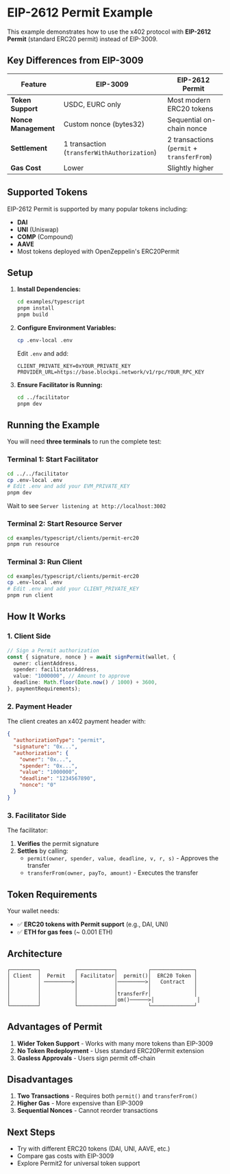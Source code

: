 # EIP-2612 Permit Example

This example demonstrates how to use the x402 protocol with **EIP-2612 Permit** (standard ERC20 permit) instead of EIP-3009.

## Key Differences from EIP-3009

| Feature | EIP-3009 | EIP-2612 Permit |
|---------|----------|-----------------|
| **Token Support** | USDC, EURC only | Most modern ERC20 tokens |
| **Nonce Management** | Custom nonce (bytes32) | Sequential on-chain nonce |
| **Settlement** | 1 transaction (`transferWithAuthorization`) | 2 transactions (`permit` + `transferFrom`) |
| **Gas Cost** | Lower | Slightly higher |

## Supported Tokens

EIP-2612 Permit is supported by many popular tokens including:
- **DAI**
- **UNI** (Uniswap)
- **COMP** (Compound)
- **AAVE**
- Most tokens deployed with OpenZeppelin's ERC20Permit

## Setup

1. **Install Dependencies:**
   ```bash
   cd examples/typescript
   pnpm install
   pnpm build
   ```

2. **Configure Environment Variables:**
   ```bash
   cp .env-local .env
   ```
   
   Edit `.env` and add:
   ```
   CLIENT_PRIVATE_KEY=0xYOUR_PRIVATE_KEY
   PROVIDER_URL=https://base.blockpi.network/v1/rpc/YOUR_RPC_KEY
   ```

3. **Ensure Facilitator is Running:**
   ```bash
   cd ../facilitator
   pnpm dev
   ```

## Running the Example

You will need **three terminals** to run the complete test:

### Terminal 1: Start Facilitator

```bash
cd ../../facilitator
cp .env-local .env
# Edit .env and add your EVM_PRIVATE_KEY
pnpm dev
```

Wait to see `Server listening at http://localhost:3002`

### Terminal 2: Start Resource Server

```bash
cd examples/typescript/clients/permit-erc20
pnpm run resource
```

### Terminal 3: Run Client

```bash
cd examples/typescript/clients/permit-erc20
cp .env-local .env
# Edit .env and add your CLIENT_PRIVATE_KEY
pnpm run client
```

## How It Works

### 1. Client Side
```typescript
// Sign a Permit authorization
const { signature, nonce } = await signPermit(wallet, {
  owner: clientAddress,
  spender: facilitatorAddress,
  value: "1000000", // Amount to approve
  deadline: Math.floor(Date.now() / 1000) + 3600,
}, paymentRequirements);
```

### 2. Payment Header
The client creates an x402 payment header with:
```json
{
  "authorizationType": "permit",
  "signature": "0x...",
  "authorization": {
    "owner": "0x...",
    "spender": "0x...",
    "value": "1000000",
    "deadline": "1234567890",
    "nonce": "0"
  }
}
```

### 3. Facilitator Side
The facilitator:
1. **Verifies** the permit signature
2. **Settles** by calling:
   - `permit(owner, spender, value, deadline, v, r, s)` - Approves the transfer
   - `transferFrom(owner, payTo, amount)` - Executes the transfer

## Token Requirements

Your wallet needs:
- ✅ **ERC20 tokens with Permit support** (e.g., DAI, UNI)
- ✅ **ETH for gas fees** (~ 0.001 ETH)

## Architecture

```
┌─────────┐           ┌────────────┐          ┌──────────────┐
│ Client  │  Permit   │ Facilitator│  permit()│  ERC20 Token │
│         │ ─────────>│            │─────────>│   Contract   │
│         │           │            │          │              │
│         │           │            │transferFr│              │
│         │           │            │om()──────>│              │
└─────────┘           └────────────┘          └──────────────┘
```

## Advantages of Permit

1. **Wider Token Support** - Works with many more tokens than EIP-3009
2. **No Token Redeployment** - Uses standard ERC20Permit extension
3. **Gasless Approvals** - Users sign permit off-chain

## Disadvantages

1. **Two Transactions** - Requires both `permit()` and `transferFrom()`
2. **Higher Gas** - More expensive than EIP-3009
3. **Sequential Nonces** - Cannot reorder transactions

## Next Steps

- Try with different ERC20 tokens (DAI, UNI, AAVE, etc.)
- Compare gas costs with EIP-3009
- Explore Permit2 for universal token support

